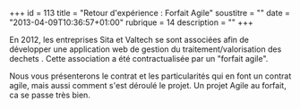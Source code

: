 +++
id = 113
title = "Retour d'expérience : Forfait Agile"
soustitre = ""
date = "2013-04-09T10:36:57+01:00"
rubrique = 14
description = ""
+++

<div class="chapo"></div>
En 2012, les entreprises Sita et Valtech se sont associées afin de développer une application web de gestion du traitement/valorisation des dechets . Cette association a été contractualisée par un "forfait agile". 

Nous vous présenterons le contrat et les particularités qui en font un contrat agile, mais aussi comment s'est déroulé le projet. Un projet Agile au forfait, ca se passe très bien.
